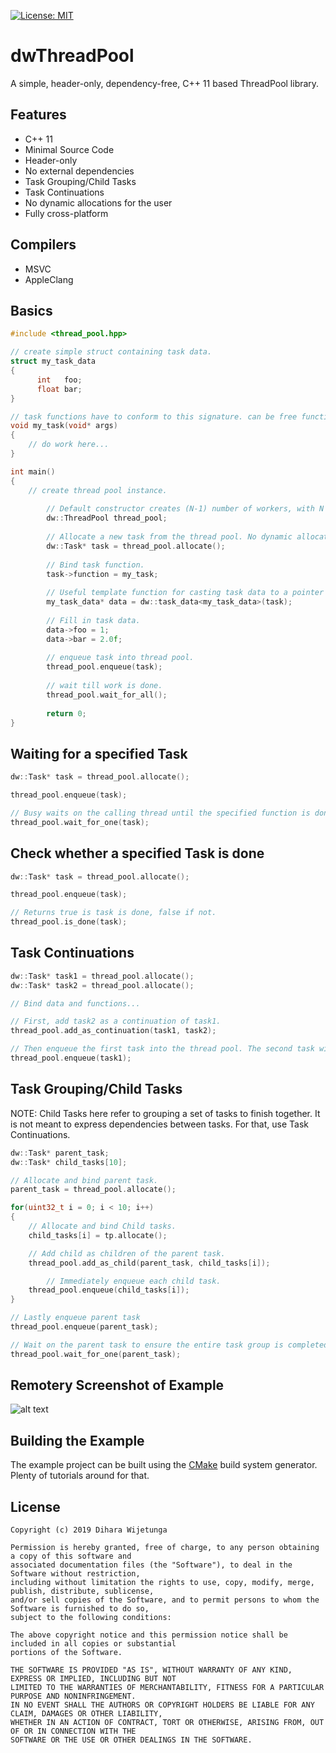 [![License: MIT](https://img.shields.io/packagist/l/doctrine/orm.svg)](https://opensource.org/licenses/MIT)

# dwThreadPool
A simple, header-only, dependency-free, C++ 11 based ThreadPool library.

## Features

* C++ 11
* Minimal Source Code
* Header-only
* No external dependencies
* Task Grouping/Child Tasks
* Task Continuations
* No dynamic allocations for the user
* Fully cross-platform

## Compilers
* MSVC
* AppleClang

## Basics

```cpp
#include <thread_pool.hpp>

// create simple struct containing task data.
struct my_task_data
{
	  int   foo;
	  float bar;
}

// task functions have to conform to this signature. can be free functions or methods.
void my_task(void* args)
{
	// do work here...
}

int main() 
{
	// create thread pool instance. 
    
    	// Default constructor creates (N-1) number of workers, with N being the number of hardware threads.
    	dw::ThreadPool thread_pool;
    
    	// Allocate a new task from the thread pool. No dynamic allocations are done internally
    	dw::Task* task = thread_pool.allocate();
  
    	// Bind task function.
    	task->function = my_task;
    
    	// Useful template function for casting task data to a pointer of your custom task data struct.
    	my_task_data* data = dw::task_data<my_task_data>(task);
    
    	// Fill in task data.
    	data->foo = 1;
    	data->bar = 2.0f;
    
    	// enqueue task into thread pool.
    	thread_pool.enqueue(task);
    
    	// wait till work is done.
    	thread_pool.wait_for_all();
    
    	return 0;
}
```

## Waiting for a specified Task

```cpp
dw::Task* task = thread_pool.allocate();

thread_pool.enqueue(task);

// Busy waits on the calling thread until the specified function is done.
thread_pool.wait_for_one(task);

```

## Check whether a specified Task is done

```cpp
dw::Task* task = thread_pool.allocate();

thread_pool.enqueue(task);

// Returns true is task is done, false if not.
thread_pool.is_done(task);

```

## Task Continuations

```cpp
dw::Task* task1 = thread_pool.allocate();
dw::Task* task2 = thread_pool.allocate();

// Bind data and functions...

// First, add task2 as a continuation of task1.
thread_pool.add_as_continuation(task1, task2);

// Then enqueue the first task into the thread pool. The second task will automatically run.
thread_pool.enqueue(task1);

```

## Task Grouping/Child Tasks
NOTE: Child Tasks here refer to grouping a set of tasks to finish together. It is not meant to express dependencies between tasks. For that, use Task Continuations.

```cpp
dw::Task* parent_task;
dw::Task* child_tasks[10];

// Allocate and bind parent task.
parent_task = thread_pool.allocate();

for(uint32_t i = 0; i < 10; i++)
{
	// Allocate and bind Child tasks.
	child_tasks[i] = tp.allocate();

	// Add child as children of the parent task.
	thread_pool.add_as_child(parent_task, child_tasks[i]);

    	// Immediately enqueue each child task.
	thread_pool.enqueue(child_tasks[i]);
}

// Lastly enqueue parent task
thread_pool.enqueue(parent_task);

// Wait on the parent task to ensure the entire task group is completed
thread_pool.wait_for_one(parent_task);

```

## Remotery Screenshot of Example

![alt text](https://github.com/diharaw/dwThreadPool/raw/master/doc/screenshot.png "Remotery Screenshot")

## Building the Example

The example project can be built using the [CMake](https://cmake.org/) build system generator. Plenty of tutorials around for that.

## License
```
Copyright (c) 2019 Dihara Wijetunga

Permission is hereby granted, free of charge, to any person obtaining a copy of this software and 
associated documentation files (the "Software"), to deal in the Software without restriction, 
including without limitation the rights to use, copy, modify, merge, publish, distribute, sublicense,
and/or sell copies of the Software, and to permit persons to whom the Software is furnished to do so, 
subject to the following conditions:

The above copyright notice and this permission notice shall be included in all copies or substantial
portions of the Software.

THE SOFTWARE IS PROVIDED "AS IS", WITHOUT WARRANTY OF ANY KIND, EXPRESS OR IMPLIED, INCLUDING BUT NOT 
LIMITED TO THE WARRANTIES OF MERCHANTABILITY, FITNESS FOR A PARTICULAR PURPOSE AND NONINFRINGEMENT. 
IN NO EVENT SHALL THE AUTHORS OR COPYRIGHT HOLDERS BE LIABLE FOR ANY CLAIM, DAMAGES OR OTHER LIABILITY,
WHETHER IN AN ACTION OF CONTRACT, TORT OR OTHERWISE, ARISING FROM, OUT OF OR IN CONNECTION WITH THE 
SOFTWARE OR THE USE OR OTHER DEALINGS IN THE SOFTWARE.
```
